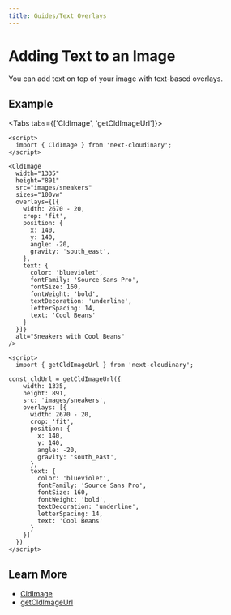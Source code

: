 ```yaml
---
title: Guides/Text Overlays
---
```

<script>

import Callout from '$lib/components/Callout.svelte'
import Video from '$lib/components/Video.svelte'
import { Tabs, Tab} from '$lib/components/Tabs'
import HeaderImage  from '$lib/components/HeaderImage.svelte'
import CodeBlock from '$lib/components/CodeBlock.svelte'
import { CldOgImage, CldImage } from 'svelte-cloudinary'

</script>
# Adding Text to an Image

You can add text on top of your image with text-based overlays.

## Example

<div style="max-width: 500px; margin: 0 auto">
  <CldImage
    width="1335"
    height="891"
    src={`images/sneakers`}
    sizes="100vw"
    overlays={[{
      width: 2670 - 20,
      crop: 'fit',
      position: {
        x: 140,
        y: 140,
        angle: -20,
        gravity: 'south_east',
      },
      text: {
        color: 'blueviolet',
        fontFamily: 'Source Sans Pro',
        fontSize: 160,
        fontWeight: 'bold',
        textDecoration: 'underline',
        letterSpacing: 14,
        text: 'Cool Beans'
      }
    }]}
    alt="Sneakers with Cool Beans"
  />
</div>

<Tabs tabs={['CldImage', 'getCldImageUrl']}>
  <Tab type="code" open title="CldImage">

```svelte
<script>
  import { CldImage } from 'next-cloudinary';
</script>

<CldImage
  width="1335"
  height="891"
  src="images/sneakers"
  sizes="100vw"
  overlays={[{
    width: 2670 - 20,
    crop: 'fit',
    position: {
      x: 140,
      y: 140,
      angle: -20,
      gravity: 'south_east',
    },
    text: {
      color: 'blueviolet',
      fontFamily: 'Source Sans Pro',
      fontSize: 160,
      fontWeight: 'bold',
      textDecoration: 'underline',
      letterSpacing: 14,
      text: 'Cool Beans'
    }
  }]}
  alt="Sneakers with Cool Beans"
/>
```
  </Tab>
  <Tab type="code" title="getCldImageUrl">

```svelte
<script>
  import { getCldImageUrl } from 'next-cloudinary';

const cldUrl = getCldImageUrl({
    width: 1335,
    height: 891,
    src: 'images/sneakers',
    overlays: [{
      width: 2670 - 20,
      crop: 'fit',
      position: {
        x: 140,
        y: 140,
        angle: -20,
        gravity: 'south_east',
      },
      text: {
        color: 'blueviolet',
        fontFamily: 'Source Sans Pro',
        fontSize: 160,
        fontWeight: 'bold',
        textDecoration: 'underline',
        letterSpacing: 14,
        text: 'Cool Beans'
      }
    }]
  })
</script>
```
  </Tab>
</Tabs>

## Learn More
* [CldImage](/cldimage/usage)
* [getCldImageUrl](/getcldimageurl/usage)
